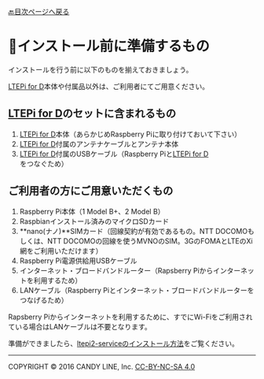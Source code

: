 [🔙目次ページへ戻る](README.md)

# 📌インストール前に準備するもの

インストールを行う前に以下のものを揃えておきましょう。

[LTEPi for D](http://www.candy-line.io/proandsv.html#ltepiford)本体や付属品以外は、ご利用者にてご用意ください。

## [LTEPi for D](http://www.candy-line.io/proandsv.html#ltepiford)のセットに含まれるもの

1. [LTEPi for D](http://www.candy-line.io/proandsv.html#ltepiford)本体（あらかじめRaspberry Piに取り付けておいて下さい）
1. [LTEPi for D](http://www.candy-line.io/proandsv.html#ltepiford)付属のアンテナケーブルとアンテナ本体
1. [LTEPi for D](http://www.candy-line.io/proandsv.html#ltepiford)付属のUSBケーブル（Raspberry Piと[LTEPi for D](http://www.candy-line.io/proandsv.html#ltepiford)をつなぐため）

## ご利用者の方にご用意いただくもの

1. Raspberry Pi本体（1 Model B+、2 Model B）
1. Raspbianインストール済みのマイクロSDカード
1. **nano(ナノ)**SIMカード（回線契約が有効であるもの。NTT DOCOMOもしくは、NTT DOCOMOの回線を使うMVNOのSIM。3GのFOMAとLTEのXi網をご利用いただけます）
1. Raspberry Pi電源供給用USBケーブル
1. インターネット・ブロードバンドルーター（Rapsberry Piからインターネットを利用するため）
1. LANケーブル（Raspberry Piとインターネット・ブロードバンドルーターをつなげるため）

Rapsberry Piからインターネットを利用するために、すでにWi-Fiをご利用されている場合はLANケーブルは不要となります。

準備ができましたら、[ltepi2-serviceのインストール方法](インストール方法.md)をご覧ください。

---
COPYRIGHT © 2016 CANDY LINE, Inc. [CC-BY-NC-SA 4.0](https://creativecommons.org/licenses/by-nc-sa/4.0/)
